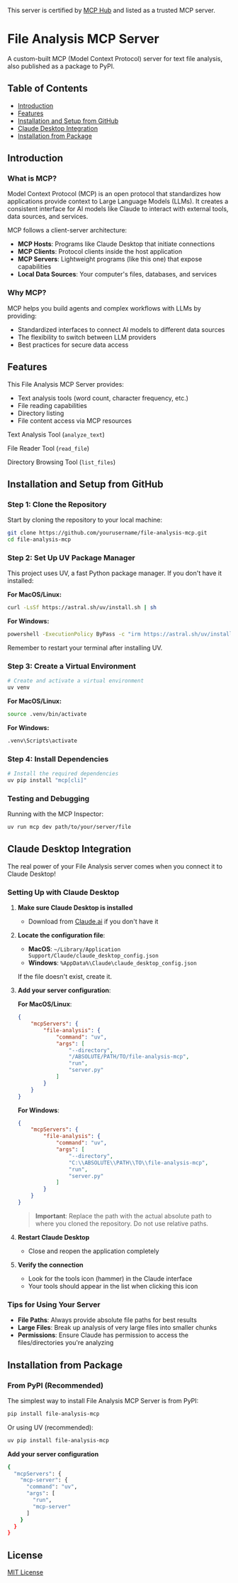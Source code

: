 This server is certified by [MCP Hub](https://mcphub.com) and listed as a trusted MCP server.

# File Analysis MCP Server

A custom-built MCP (Model Context Protocol) server for text file analysis, also published as a package to PyPI.

## Table of Contents
- [Introduction](#introduction)
- [Features](#features) 
- [Installation and Setup from GitHub](#installation-and-setup-from-github)
- [Claude Desktop Integration](#claude-desktop-integration)
- [Installation from Package](#installation-from-Package)

## Introduction

### What is MCP?

Model Context Protocol (MCP) is an open protocol that standardizes how applications provide context to Large Language Models (LLMs). It creates a consistent interface for AI models like Claude to interact with external tools, data sources, and services.

MCP follows a client-server architecture:
- **MCP Hosts**: Programs like Claude Desktop that initiate connections
- **MCP Clients**: Protocol clients inside the host application
- **MCP Servers**: Lightweight programs (like this one) that expose capabilities
- **Local Data Sources**: Your computer's files, databases, and services

### Why MCP?

MCP helps you build agents and complex workflows with LLMs by providing:
- Standardized interfaces to connect AI models to different data sources
- The flexibility to switch between LLM providers
- Best practices for secure data access

## Features

This File Analysis MCP Server provides:
- Text analysis tools (word count, character frequency, etc.)
- File reading capabilities
- Directory listing
- File content access via MCP resources

Text Analysis Tool (`analyze_text`)

File Reader Tool (`read_file`) 

Directory Browsing Tool (`list_files`)

## Installation and Setup from GitHub

### Step 1: Clone the Repository

Start by cloning the repository to your local machine:

```bash
git clone https://github.com/yourusername/file-analysis-mcp.git
cd file-analysis-mcp
```

### Step 2: Set Up UV Package Manager

This project uses UV, a fast Python package manager. If you don't have it installed:

**For MacOS/Linux:**
```bash
curl -LsSf https://astral.sh/uv/install.sh | sh
```

**For Windows:**
```bash
powershell -ExecutionPolicy ByPass -c "irm https://astral.sh/uv/install.ps1 | iex"
```

Remember to restart your terminal after installing UV.

### Step 3: Create a Virtual Environment

```bash
# Create and activate a virtual environment
uv venv
```

**For MacOS/Linux:**
```bash
source .venv/bin/activate
```

**For Windows:**
```bash
.venv\Scripts\activate
```

### Step 4: Install Dependencies

```bash
# Install the required dependencies
uv pip install "mcp[cli]"
```

### Testing and Debugging 

Running with the MCP Inspector:
```bash 
uv run mcp dev path/to/your/server/file
```




## Claude Desktop Integration

The real power of your File Analysis server comes when you connect it to Claude Desktop!

### Setting Up with Claude Desktop

1. **Make sure Claude Desktop is installed**
   - Download from [Claude.ai](https://claude.ai/download) if you don't have it

2. **Locate the configuration file**:
   - **MacOS**: `~/Library/Application Support/Claude/claude_desktop_config.json`
   - **Windows**: `%AppData%\Claude\claude_desktop_config.json`
   
   If the file doesn't exist, create it.

3. **Add your server configuration**:

   **For MacOS/Linux**:
   ```json
   {
       "mcpServers": {
           "file-analysis": {
               "command": "uv",
               "args": [
                   "--directory",
                   "/ABSOLUTE/PATH/TO/file-analysis-mcp",
                   "run",
                   "server.py"
               ]
           }
       }
   }
   ```

   **For Windows**:
   ```json
   {
       "mcpServers": {
           "file-analysis": {
               "command": "uv",
               "args": [
                   "--directory",
                   "C:\\ABSOLUTE\\PATH\\TO\\file-analysis-mcp",
                   "run",
                   "server.py"
               ]
           }
       }
   }
   ```

   > **Important**: Replace the path with the actual absolute path to where you cloned the repository. Do not use relative paths.

4. **Restart Claude Desktop**
   - Close and reopen the application completely

5. **Verify the connection**
   - Look for the tools icon (hammer) in the Claude interface
   - Your tools should appear in the list when clicking this icon

### Tips for Using Your Server

- **File Paths**: Always provide absolute file paths for best results
- **Large Files**: Break up analysis of very large files into smaller chunks
- **Permissions**: Ensure Claude has permission to access the files/directories you're analyzing

## Installation from Package

### From PyPI (Recommended)

The simplest way to install File Analysis MCP Server is from PyPI:

```bash
pip install file-analysis-mcp
```

Or using UV (recommended):

```bash
uv pip install file-analysis-mcp
```

**Add your server configuration**
```bash
{
  "mcpServers": {
    "mcp-server": {
      "command": "uv",
      "args": [
        "run",
        "mcp-server"
      ]
    }
  }
}
```
## License

[MIT License](LICENSE)
